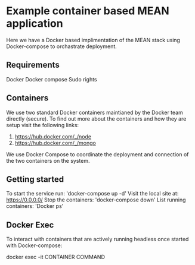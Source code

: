 
# Example container based MEAN application

Here we have a Docker based implimentation of the MEAN stack using Docker-compose to orchastrate deployment. 

## Requirements

Docker
Docker compose
Sudo rights

## Containers

We use two standard Docker containers maintianed by the Docker team directly (secure). To find out more about the containers and how they are setup visit the following links:

1. https://hub.docker.com/_/node
2. https://hub.docker.com/_/mongo

We use Docker Compose to coordinate the deployment and connection of the two containers on the system. 

## Getting started

To start the service run: 
'docker-compose up -d'
Visit the local site at: https://0.0.0.0/
Stop the containers: 
'docker-compose down'
List running containers: 
'Docker ps'

## Docker Exec

To interact with containers that are actively running headless once started with Docker-compose:

docker exec -it CONTAINER COMMAND
